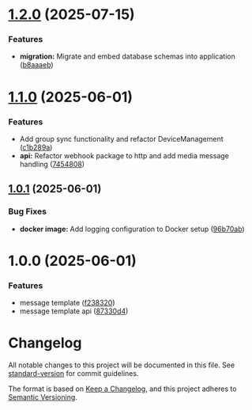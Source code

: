 # [1.2.0](https://github.com/fransfilastap/kontak/compare/v1.1.0...v1.2.0) (2025-07-15)


### Features

* **migration:** Migrate and embed database schemas into application ([b8aaaeb](https://github.com/fransfilastap/kontak/commit/b8aaaeba2546f3e6db298a877d4876721253ef19))

# [1.1.0](https://github.com/fransfilastap/kontak/compare/v1.0.1...v1.1.0) (2025-06-01)


### Features

* Add group sync functionality and refactor DeviceManagement ([c1b289a](https://github.com/fransfilastap/kontak/commit/c1b289a511c8e313c5d0a87513a0f63d762988d8))
* **api:** Refactor webhook package to http and add media message handling ([7454808](https://github.com/fransfilastap/kontak/commit/7454808c167f8132c96212e2f0e9f1f76dddc399))

## [1.0.1](https://github.com/fransfilastap/kontak/compare/v1.0.0...v1.0.1) (2025-06-01)


### Bug Fixes

* **docker image:** Add logging configuration to Docker setup ([96b70ab](https://github.com/fransfilastap/kontak/commit/96b70ab33a0325bc01f525dc2213eb99f06cd5ea))

# 1.0.0 (2025-06-01)


### Features

* message template ([f238320](https://github.com/fransfilastap/kontak/commit/f2383200a2a6a17b706208e2b551e01de407e09a))
* message template api ([87330d4](https://github.com/fransfilastap/kontak/commit/87330d4ca5986b3c4d53055dbbd3fa1ed6c56075))

# Changelog

All notable changes to this project will be documented in this file. See [standard-version](https://github.com/conventional-changelog/standard-version) for commit guidelines.

The format is based on [Keep a Changelog](https://keepachangelog.com/en/1.0.0/),
and this project adheres to [Semantic Versioning](https://semver.org/spec/v2.0.0.html).
